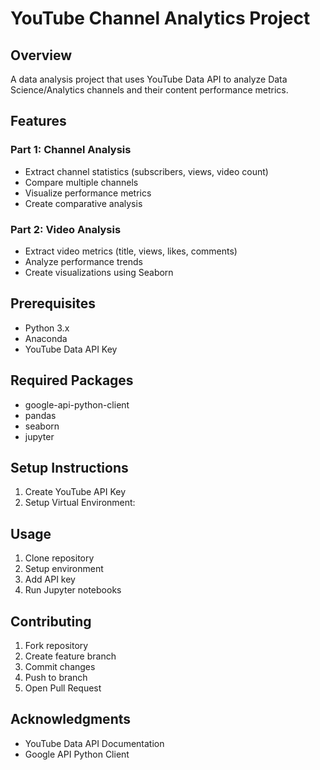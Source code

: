# YouTube Channel Analytics Project

## Overview
A data analysis project that uses YouTube Data API to analyze Data Science/Analytics channels and their content performance metrics.

## Features
### Part 1: Channel Analysis
- Extract channel statistics (subscribers, views, video count)
- Compare multiple channels
- Visualize performance metrics
- Create comparative analysis

### Part 2: Video Analysis
- Extract video metrics (title, views, likes, comments)
- Analyze performance trends
- Create visualizations using Seaborn

## Prerequisites
- Python 3.x
- Anaconda
- YouTube Data API Key

## Required Packages
- google-api-python-client
- pandas
- seaborn
- jupyter

## Setup Instructions
1. Create YouTube API Key
2. Setup Virtual Environment:

## Usage
1. Clone repository
2. Setup environment
3. Add API key
4. Run Jupyter notebooks

## Contributing
1. Fork repository
2. Create feature branch
3. Commit changes
4. Push to branch
5. Open Pull Request

## Acknowledgments
- YouTube Data API Documentation
- Google API Python Client
